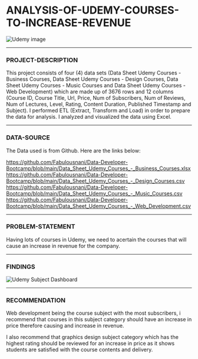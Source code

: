 # ANALYSIS-OF-UDEMY-COURSES-TO-INCREASE-REVENUE
![Udemy image](https://user-images.githubusercontent.com/110602626/185659687-1b66408e-90c8-4df6-bf01-38e8240b86ca.PNG)
____________
### PROJECT-DESCRIPTION

This project consists of four (4) data sets (Data Sheet Udemy Courses - Business Courses, Data Sheet Udemy Courses - Design Courses,  Data Sheet Udemy Courses - Music Courses and Data Sheet Udemy Courses - Web Development) which are made up of 3676 rows and 12 columns (Course ID, Course Title, Url, Price, Num of Subscribers, Num of Reviews, Num of Lectures, Level, Rating, Content Duration, Published Timestamp and Subject). I performed ETL (Extract, Transform and Load) in order to prepare the data for analysis. I analyzed and visualized the data using Excel.
____________
### DATA-SOURCE

The Data used is from Github. Here are the links below:

https://github.com/Fabulousnani/Data-Developer-Bootcamp/blob/main/Data_Sheet_Udemy_Courses_-_Business_Courses.xlsx
https://github.com/Fabulousnani/Data-Developer-Bootcamp/blob/main/Data_Sheet_Udemy_Courses_-_Design_Courses.csv
https://github.com/Fabulousnani/Data-Developer-Bootcamp/blob/main/Data_Sheet_Udemy_Courses_-_Music_Courses.csv
https://github.com/Fabulousnani/Data-Developer-Bootcamp/blob/main/Data_Sheet_Udemy_Courses_-_Web_Development.csv

____________
### PROBLEM-STATEMENT

Having lots of courses in Udemy, we need to acertain the courses that will cause an increase in revenue for the company.
____________
### FINDINGS

![Udemy Subject Dashboard](https://user-images.githubusercontent.com/110602626/185660860-c60adb8e-a536-40a2-adbc-ea9fe487b1ee.PNG)
____________
### RECOMMENDATION

Web development being the course subject with the most subscribers, i recommend that courses in this subject category should have an increase in price therefore causing and increase in revenue.

I also recommend that graphics design subject category which has the highest rating should be reviewed for an increase in price as it shows students are satisfied with the course contents and delivery.
